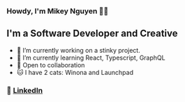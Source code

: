 ### Howdy, I'm Mikey Nguyen 👋✨

## I'm a Software Developer and Creative
- 🔭 I’m currently working on a stinky project.
- 🌱 I’m currently learning React, Typescript, GraphQL
- 💬 Open to collaboration
- 🐱 I have 2 cats: Winona and Launchpad

### 💌 [LinkedIn](https://www.linkedin.com/in/mikey-nguyen2/)
